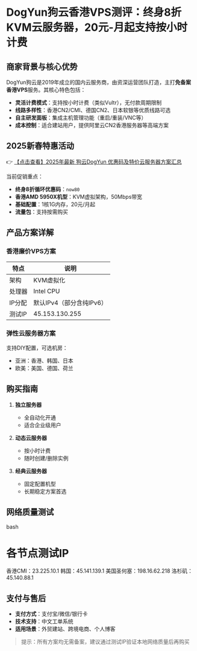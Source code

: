 # DogYun狗云香港VPS测评：终身8折KVM云服务器，20元-月起支持按小时计费

## 商家背景与核心优势

DogYun狗云是2019年成立的国内云服务商，由资深运营团队打造，主打**免备案香港VPS**服务。其核心特色包括：

- **灵活计费模式**：支持按小时计费（类似Vultr），无付款周期限制
- **线路多样性**：香港CN2/CMI、德国CN2、日本软银等优质线路可选
- **自主研发面板**：集成主机管理功能（重启/重装/VNC等）
- **成本控制**：适合建站用户，提供阿里云CN2香港服务器等高端方案

## 2025新春特惠活动

👉 [【点击查看】2025年最新 狗云DogYun 优惠码及特价云服务器方案汇总](https://bit.ly/DogYun)

当前促销重点：
- **终身8折循环优惠码**：`now80`
- **香港AMD 5950X机型**：KVM虚拟架构，50Mbps带宽
- **基础配置**：1核1G内存，20元/月起
- **流量包**：支持按需购买

## 产品方案详解

### 香港廉价VPS方案
| 特点               | 说明                          |
|--------------------|-----------------------------|
| 架构               | KVM虚拟化                   |
| 处理器             | Intel CPU                   |
| IP分配             | 默认IPv4（部分含纯IPv6）     |
| 测试IP             | 45.153.130.255              |

### 弹性云服务器方案
支持DIY配置，可选机房：
- 亚洲：香港、韩国、日本
- 欧美：美国、德国、荷兰

## 购买指南

1. **独立服务器**  
   - 全自动化开通
   - 适合企业级用户

2. **动态云服务器**  
   - 按小时计费
   - 随时创建/删除实例

3. **经典云服务器**  
   - 固定配置机型
   - 长期稳定方案首选

## 网络质量测试
bash
# 各节点测试IP
香港CMI：23.225.10.1
韩国：45.141.139.1
美国圣何塞：198.16.62.218
洛杉矶：45.140.88.1

## 支付与售后
- **支付方式**：支付宝/微信/银行卡
- **技术支持**：中文工单系统
- **适用场景**：外贸建站、跨境电商、个人博客

> 提示：所有方案均无需备案，建议通过测试IP验证本地网络质量后再购买